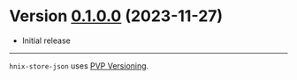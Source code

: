 # Version [0.1.0.0](https://github.com/haskell-nix/hnix-store/compare/json-0.1.0.0...json-0.1.1.0) (2023-11-27)

* Initial release

---

`hnix-store-json` uses [PVP Versioning][1].

[1]: https://pvp.haskell.org

